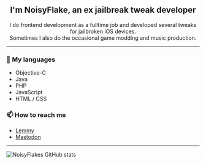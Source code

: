 <h2 align="center">I'm NoisyFlake, an ex jailbreak tweak developer</h2>
<p align="center">I do frontend development as a fulltime job and developed several tweaks for jailbroken iOS devices.<br>Sometimes I also do the occasional game modding and music production.</p>

---

### 📘 My languages
- Objective-C
- Java
- PHP
- JavaScript
- HTML / CSS

### 📫 How to reach me
- [Lemmy](https://lemm.ee/u/NoisyFlake)
- [Mastodon](https://masto.ai/@noisyflake)

---

![NoisyFlakes GitHub stats](https://github-readme-stats.vercel.app/api?username=NoisyFlake&show_icons=true&theme=radical&count_private=true)
